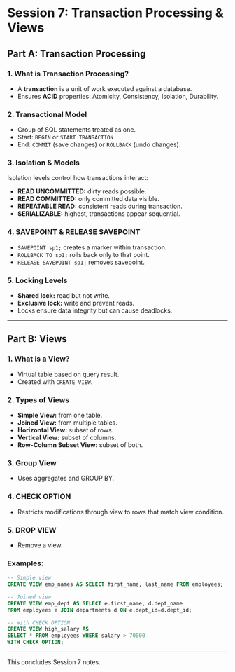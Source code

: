 # Session 7: Transaction Processing & Views

## Part A: Transaction Processing

### 1. What is Transaction Processing?
- A **transaction** is a unit of work executed against a database. 
- Ensures **ACID** properties: Atomicity, Consistency, Isolation, Durability.

### 2. Transactional Model
- Group of SQL statements treated as one.
- Start: `BEGIN` or `START TRANSACTION`
- End: `COMMIT` (save changes) or `ROLLBACK` (undo changes).

### 3. Isolation & Models
Isolation levels control how transactions interact:
- **READ UNCOMMITTED:** dirty reads possible.
- **READ COMMITTED:** only committed data visible.
- **REPEATABLE READ:** consistent reads during transaction.
- **SERIALIZABLE:** highest, transactions appear sequential.

### 4. SAVEPOINT & RELEASE SAVEPOINT
- `SAVEPOINT sp1;` creates a marker within transaction.
- `ROLLBACK TO sp1;` rolls back only to that point.
- `RELEASE SAVEPOINT sp1;` removes savepoint.

### 5. Locking Levels
- **Shared lock:** read but not write.
- **Exclusive lock:** write and prevent reads.
- Locks ensure data integrity but can cause deadlocks.

---

## Part B: Views

### 1. What is a View?
- Virtual table based on query result.
- Created with `CREATE VIEW`.

### 2. Types of Views
- **Simple View:** from one table.
- **Joined View:** from multiple tables.
- **Horizontal View:** subset of rows.
- **Vertical View:** subset of columns.
- **Row-Column Subset View:** subset of both.

### 3. Group View
- Uses aggregates and GROUP BY.

### 4. CHECK OPTION
- Restricts modifications through view to rows that match view condition.

### 5. DROP VIEW
- Remove a view.

### Examples:
```sql
-- Simple view
CREATE VIEW emp_names AS SELECT first_name, last_name FROM employees;

-- Joined view
CREATE VIEW emp_dept AS SELECT e.first_name, d.dept_name
FROM employees e JOIN departments d ON e.dept_id=d.dept_id;

-- With CHECK OPTION
CREATE VIEW high_salary AS
SELECT * FROM employees WHERE salary > 70000
WITH CHECK OPTION;
```

---
This concludes Session 7 notes.
